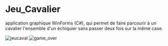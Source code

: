# Jeu_Cavalier
application graphique WinForms (C#), qui permet de faire parcourir à un cavalier l'ensemble d'un échiquier sans passer deux fois sur la même case.

![jeucaval](https://user-images.githubusercontent.com/82734546/117743775-bd936200-b207-11eb-90d3-b45609c30a3c.JPG)
![game_over](https://user-images.githubusercontent.com/82734546/117743780-be2bf880-b207-11eb-8645-de1781b94945.JPG)
